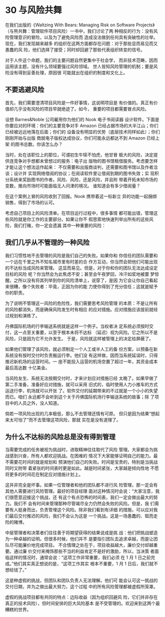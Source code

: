 # 30 与风险共舞

在我们出版的《Waltzing With Bears: Managing Risk on Software
Projects》（与熊共舞：管理软件项目风险）一书中，我们讨论了两
种相反的行为：没有风险管理意识的冒险，以及为了避免风险而
造成没法做到任何具有突破性的壮举。现在，我们发现越来越多
的组织在这两方面都存在问题：对于那些显而易见而又愚蠢的风
险，他们选择了接受；同时却回避了那些代表组织转变的信号。

对于人件这个命题，我们的主要问题自然更集中于社会学，
而非技术范畴，因而运用该主题，没有什么领域要强过风险领域。
世人皆知风险管理的机制；要是风险没有得到妥善处理，原因很
可能就出在组织的制度和文化上。

## 不要逃避风险

首先，我们需要澄清项目风险是一件好事情，这说明项目是
有价值的。真正有价值却几乎没有风险的项目早就绝迹了。如今，
重要的项目都需要冒点风险。

设想 Barnes&Noble 公司雇用你为他们的 Nook 电子书阅读器
设计软件。下面是你要应对的环境：你们的主要竞争对手 Amazon
已经占据市场的大半江山；你们已经被远远地落在后面；你们的
设备没有明显的优势（底层技术同样如此）；你们刚刚开始与出版
商就电子版权达成协议，你们可能永远都达不到 Amazon 已经上架
的图书总数。你该怎么办？

当时，处在该职位上的那位，可谓初生牛犊不怕虎，他甘冒
极大的风险，决定提供连竞争对手想都未曾想过的服务：电子出
版物的图书馆租借服务。考虑要怎样才能让这个想法运作起来：
不仅需要和出版商谈判，还需要和图书馆以及作者洽谈；设计并
实现网络借阅的协议；在阅读软件里让借阅到期的图书失效；实
现积分系统来奖励图书的作者。风险、风险，还是风险，并且附
带着开拓未知市场的变数，推向市场时可能面临无人问津的境况。
谁知道会有多少借阅量？

在这个案例上冒的风险收到了回报。Nook 携带着这一标新立
异的功能一起捆绑销售，得到了市场的认可。

考虑自己项目上的风险清单。在项目运行过程中，很多事情
都可能出错，管理这些风险就是你工作的主要部分。如果让你不
假思索地快速列举出所有的这些风险，我们打赌，你一定会遗漏
其中一种重要的风险：

## 我们几乎从不管理的一种风险

我们习惯性地不去管理的风险是我们自己的失败。如果你和
你信任的团队需要和一个远在千里之外不知名城市里有时差的合
作方互动，你当然会把他们可能出现的不达标当成风险来管理。
这显而易见。但是，对于你和你的团队无法达成设定目标的风险
呢？你当然会为此焦虑不安；甚至会午夜梦回，冷汗如浆地被噩
梦惊醒。之所以没有将其列举到你的风险清单上，说穿了，是因
为它会让你自己看起来很糟，像个失败者：毕竟，正因为你的能
力使你得到了充分信任；这就是赋予你的职责。

为了说明不管理这一风险的危险性，我们需要思考风险管理
的本质：不是让所有的风险都消失，而是确保风险发生时有相应
的应对措施。应对措施应该提前就经过规划和演练了。

丹佛国际机场的行李输送系统就是这样一个例子。当权者决
定系统必须按时交付，这一点至关重要，以至于根本未将不达标
（延迟）视为风险。它之所以不是风险，只是因为它不允许发生。
于是，风险就这样被管理上的决定给屏蔽了。

如果他们管理了该风险，就必须制定一个人工或半人工的备
份方案，以预备在新系统没有按时交付时负责搬运行李。他们没
有这样做，因而当系统延误时，只得推迟新机场的运营时间。一
座不能投入运营的机场空置了超过一年，其资金成本最后高达数
十亿美金。

当风险友生、系统无法按期交付时，才来计划应对措施已经
太晚了。如果早做了第二手准备，准备好应对措施，就可以采用
旧式的，临时使用人力小推车的方式运送行李，机场就可以开张
了。软件交付的延期带来的不过就是一个小小的失望而已。咱们
永远都不会听到这个关于丹佛国际机场行李输送系统的故事；除
了项目中的人员之外，没人知道。

倘若一项风险出现的几率极低，那么不去管理还情有可原。
但只是因为结果“想起来太可怕了”而不去管理这项风险，那就
实在是没有道理了。

## 为什么不达标的风险总是没有得到管理

当需要完成的任务被视为挑战时，进取精神往往取代了风险
管理。大家都会为挑战感到兴奋，所有人都欢迎挑战。在困难的
情况下大家能够证明自己的能力。最不需要花时间的就是规划和
预演他们自己的失败。时间是宝贵的，特别是当挑战同时又附带
着紧张的时间表时更是如此。越是时间紧张，大家越是倾向性地
不愿将更多的时间花在制定应对措施计划上。

这并非完全是坏事。如果一位管理者和他的团队都不进行风
险管理，那一定会有其他人需要进行风险管理。最好的项目经理
面对这种情况时会说：“大家注意，我们很愿意迎接这个挑战，还
有这个有点恐怖的时间表，我们一定会做出最大的努力。我们不
会有时间来管理那种尽管竭尽全力仍然会失败的风险。但是，我
们需要有人挺身而出，负责管埋这个风险。除非我们看到有详细
的措施，可以应对我们最后交付推迟的风险，我们不会认为这是
一个挑战。这是一场愚蠢的、铤而走险的赌博。

中层管理者和决策者们往往善于将期望获得的结果说成是挑
战：他们把挑战塑造为一种卓越的证明。但很多时候，他们并不
是要指引团队去追求卓越，而是让团队尽可能廉价地完成项目。
不合情理之处在于，项目收益越大，廉价交付却越重要。通过廉
价交付来掩饰那些不当的利益肯定不是好的激励，所以，当决策
者面临这样的情况时，通常会说：“这项工作非常重要，我们必须
在 1 月 1 日之前完成。”他们其实真正想说的是，“这项工作其实
根本不重要，1 月 1 日后，我们就不想给钱了。”

这是种虚假的挑战，但团队和团队负责人无法理解。他们可
能会认可这一挑战的交付日期，并为之做出最大努力，这个过程
中的所有风险管理都被虚假所笼罩。

虚假的挑战项目都有共同的特点：边际收益（因为组织回避风
险，它们并非存在真正的技术风险），但时间安排的巨大风险基本
是不受管理的。欢迎来到这两个最糟糕的世界。
